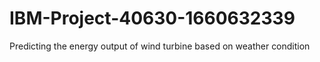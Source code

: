 # IBM-Project-40630-1660632339
Predicting the energy output of wind turbine based on weather condition
